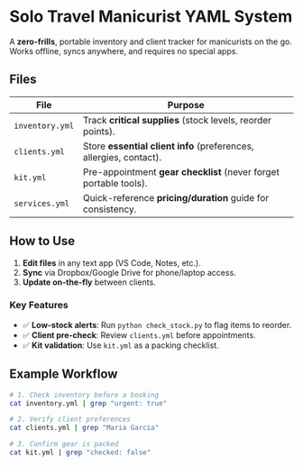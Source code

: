 # Solo Travel Manicurist YAML System

A **zero-frills**, portable inventory and client tracker for manicurists on the go.  
Works offline, syncs anywhere, and requires no special apps.

## Files

| File            | Purpose                                                                 |
|-----------------|-------------------------------------------------------------------------|
| `inventory.yml` | Track **critical supplies** (stock levels, reorder points).            |
| `clients.yml`   | Store **essential client info** (preferences, allergies, contact).     |
| `kit.yml`       | Pre-appointment **gear checklist** (never forget portable tools).      |
| `services.yml`  | Quick-reference **pricing/duration** guide for consistency.            |

## How to Use

1. **Edit files** in any text app (VS Code, Notes, etc.).
2. **Sync** via Dropbox/Google Drive for phone/laptop access.
3. **Update on-the-fly** between clients.

### Key Features
- ✅ **Low-stock alerts**: Run `python check_stock.py` to flag items to reorder.
- ✅ **Client pre-check**: Review `clients.yml` before appointments.
- ✅ **Kit validation**: Use `kit.yml` as a packing checklist.

## Example Workflow

```bash
# 1. Check inventory before a booking
cat inventory.yml | grep "urgent: true"

# 2. Verify client preferences
cat clients.yml | grep "Maria Garcia"

# 3. Confirm gear is packed
cat kit.yml | grep "checked: false"
